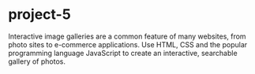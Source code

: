 # project-5
Interactive image galleries are a common feature of many websites, from photo sites to e-commerce applications. Use HTML, CSS and the popular programming language JavaScript to create an interactive, searchable gallery of photos.
